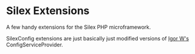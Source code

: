 # Silex Extensions

A few handy extensions for the Silex PHP microframework.

SilexConfig extensions are just basically just modified versions of [Igor W's](https://github.com/igorw) ConfigServiceProvider.